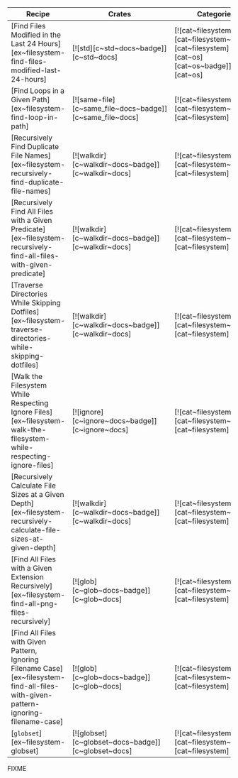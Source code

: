 | Recipe | Crates | Categories |
|--------|--------|------------|
| [Find Files Modified in the Last 24 Hours][ex~filesystem-find-files-modified-last-24-hours] | [![std][c~std~docs~badge]][c~std~docs] | [![cat~filesystem][cat~filesystem~badge]][cat~filesystem] [![cat~os][cat~os~badge]][cat~os] |
| [Find Loops in a Given Path][ex~filesystem-find-loop-in-path] | [![same-file][c~same_file~docs~badge]][c~same_file~docs] | [![cat~filesystem][cat~filesystem~badge]][cat~filesystem] |
| [Recursively Find Duplicate File Names][ex~filesystem-recursively-find-duplicate-file-names] | [![walkdir][c~walkdir~docs~badge]][c~walkdir~docs] | [![cat~filesystem][cat~filesystem~badge]][cat~filesystem] |
| [Recursively Find All Files with a Given Predicate][ex~filesystem-recursively-find-all-files-with-given-predicate] | [![walkdir][c~walkdir~docs~badge]][c~walkdir~docs] | [![cat~filesystem][cat~filesystem~badge]][cat~filesystem] |
| [Traverse Directories While Skipping Dotfiles][ex~filesystem-traverse-directories-while-skipping-dotfiles] | [![walkdir][c~walkdir~docs~badge]][c~walkdir~docs] | [![cat~filesystem][cat~filesystem~badge]][cat~filesystem] |
| [Walk the Filesystem While Respecting Ignore Files][ex~filesystem-walk-the-filesystem-while-respecting-ignore-files] | [![ignore][c~ignore~docs~badge]][c~ignore~docs] | [![cat~filesystem][cat~filesystem~badge]][cat~filesystem] |
| [Recursively Calculate File Sizes at a Given Depth][ex~filesystem-recursively-calculate-file-sizes-at-given-depth] | [![walkdir][c~walkdir~docs~badge]][c~walkdir~docs] | [![cat~filesystem][cat~filesystem~badge]][cat~filesystem] |
| [Find All Files with a Given Extension Recursively][ex~filesystem-find-all-png-files-recursively] | [![glob][c~glob~docs~badge]][c~glob~docs] | [![cat~filesystem][cat~filesystem~badge]][cat~filesystem] |
| [Find All Files with Given Pattern, Ignoring Filename Case][ex~filesystem-find-all-files-with-given-pattern-ignoring-filename-case] | [![glob][c~glob~docs~badge]][c~glob~docs] | [![cat~filesystem][cat~filesystem~badge]][cat~filesystem] |
| [`globset`][ex~filesystem-globset] | [![globset][c~globset~docs~badge]][c~globset~docs] | [![cat~filesystem][cat~filesystem~badge]][cat~filesystem] |

<div class="hidden">
FIXME
</div>
